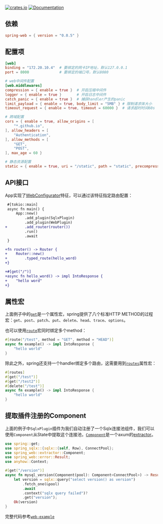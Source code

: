 [![crates.io](https://img.shields.io/crates/v/spring-web.svg)](https://crates.io/crates/spring-web)
[![Documentation](https://docs.rs/spring-web/badge.svg)](https://docs.rs/spring-web)

## 依赖

```toml
spring-web = { version = "0.0.5" }
```

## 配置项

```toml
[web]
binding = "172.20.10.4"  # 要绑定的网卡IP地址，默认127.0.0.1
port = 8000              # 要绑定的端口号，默认8080

# web中间件配置
[web.middlewares]
compression = { enable = true }  # 开启压缩中间件
logger = { enable = true }       # 开启日志中间件
catch_panic = { enable = true }  # 捕获handler产生的panic
limit_payload = { enable = true, body_limit = "5MB" } # 限制请求体大小
timeout_request = { enable = true, timeout = 60000 }  # 请求超时时间60s

# 跨域配置
cors = { enable = true, allow_origins = [
    "*.github.io",
], allow_headers = [
    "Authentication",
], allow_methods = [
    "GET",
    "POST",
], max_age = 60 }

# 静态资源配置
static = { enable = true, uri = "/static", path = "static", precompressed = true, fallback = "index.html" }
```

## API接口

App实现了[WebConfigurator](https://docs.rs/spring-web/latest/spring_web/trait.WebConfigurator.html)特征，可以通过该特征指定路由配置：

```diff
 #[tokio::main]
 async fn main() {
     App::new()
         .add_plugin(SqlxPlugin)
         .add_plugin(WebPlugin)
+        .add_router(router())
         .run()
         .await
 }

+fn router() -> Router {
+    Router::new()
+        .typed_route(hello_word)
+}

+#[get("/")]
+async fn hello_word() -> impl IntoResponse {
+    "hello word"
+}
```

## 属性宏

上面例子中的[`get`](https://docs.rs/spring-macros/latest/spring_macros/attr.get.html)是一个属性宏，spring提供了八个标准HTTP METHOD的过程宏：`get`、`post`、`patch`、`put`、`delete`、`head`、`trace`、`options`。

也可以使用[`route`](https://docs.rs/spring-macros/latest/spring_macros/attr.route.html)宏同时绑定多个method：

```rust
#[route("/test", method = "GET", method = "HEAD")]
async fn example() -> impl IntoResponse {
    "hello world"
}
```

除此之外，spring还支持一个handler绑定多个路由，这需要用到[`routes`](https://docs.rs/spring-macros/latest/spring_macros/attr.routes.html)属性宏：

```rust
#[routes]
#[get("/test")]
#[get("/test2")]
#[delete("/test")]
async fn example() -> impl IntoResponse {
    "hello world"
}
```

## 提取插件注册的Component

上面的例子中`SqlxPlugin`插件为我们自动注册了一个Sqlx连接池组件，我们可以使用`Component`从State中提取这个连接池，[`Component`](https://docs.rs/spring-web/latest/spring_web/extractor/struct.Component.html)是一个axum的[extractor](https://docs.rs/axum/latest/axum/extract/index.html)。

```rust
use spring::get;
use spring_sqlx::{sqlx::{self, Row}, ConnectPool};
use spring_web::extractor::Component;
use spring_web::error::Result;
use anyhow::Context;

#[get("/version")]
async fn mysql_version(Component(pool): Component<ConnectPool>) -> Result<String> {
    let version = sqlx::query("select version() as version")
        .fetch_one(&pool)
        .await
        .context("sqlx query failed")?
        .get("version");
    Ok(version)
}
```

完整代码参考[`web-example`](https://github.com/spring-rs/spring-rs/tree/master/examples/web-example)